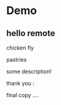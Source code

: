 # Demo
<h2>hello remote</h2>

chicken fly 

pastries 

some description!

>>>>

thank you :

>>>>>>>>

final copy
....
